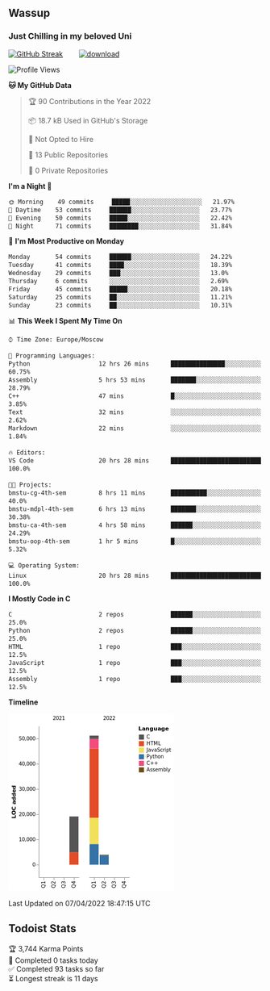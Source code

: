 ## Wassup 
### Just Chilling in my beloved Uni 

<!--
-->

[![GitHub Streak](http://github-readme-streak-stats.herokuapp.com?user=archeoss&theme=shades-of-purple&hide_border=true&date_format=j%20M%5B%20Y%5D)](https://git.io/streak-stats)&nbsp;&nbsp;&nbsp;&nbsp;&nbsp;&nbsp;&nbsp;&nbsp;[![download](https://user-images.githubusercontent.com/68448737/147796309-d8b65b1d-4dde-40d9-b03a-2b42aaa6cd43.jpeg)
](https://bmstu.ru/)

<!--START_SECTION:waka-->
![Profile Views](http://img.shields.io/badge/Profile%20Views-2-blue)

**🐱 My GitHub Data** 

> 🏆 90 Contributions in the Year 2022
 > 
> 📦 18.7 kB Used in GitHub's Storage 
 > 
> 🚫 Not Opted to Hire
 > 
> 📜 13 Public Repositories 
 > 
> 🔑 0 Private Repositories  
 > 
**I'm a Night 🦉** 

```text
🌞 Morning    49 commits     █████░░░░░░░░░░░░░░░░░░░░   21.97% 
🌆 Daytime    53 commits     ██████░░░░░░░░░░░░░░░░░░░   23.77% 
🌃 Evening    50 commits     █████░░░░░░░░░░░░░░░░░░░░   22.42% 
🌙 Night      71 commits     ████████░░░░░░░░░░░░░░░░░   31.84%

```
📅 **I'm Most Productive on Monday** 

```text
Monday       54 commits     ██████░░░░░░░░░░░░░░░░░░░   24.22% 
Tuesday      41 commits     ████░░░░░░░░░░░░░░░░░░░░░   18.39% 
Wednesday    29 commits     ███░░░░░░░░░░░░░░░░░░░░░░   13.0% 
Thursday     6 commits      ░░░░░░░░░░░░░░░░░░░░░░░░░   2.69% 
Friday       45 commits     █████░░░░░░░░░░░░░░░░░░░░   20.18% 
Saturday     25 commits     ██░░░░░░░░░░░░░░░░░░░░░░░   11.21% 
Sunday       23 commits     ██░░░░░░░░░░░░░░░░░░░░░░░   10.31%

```


📊 **This Week I Spent My Time On** 

```text
⌚︎ Time Zone: Europe/Moscow

💬 Programming Languages: 
Python                   12 hrs 26 mins      ███████████████░░░░░░░░░░   60.75% 
Assembly                 5 hrs 53 mins       ███████░░░░░░░░░░░░░░░░░░   28.79% 
C++                      47 mins             █░░░░░░░░░░░░░░░░░░░░░░░░   3.85% 
Text                     32 mins             ░░░░░░░░░░░░░░░░░░░░░░░░░   2.62% 
Markdown                 22 mins             ░░░░░░░░░░░░░░░░░░░░░░░░░   1.84%

🔥 Editors: 
VS Code                  20 hrs 28 mins      █████████████████████████   100.0%

🐱‍💻 Projects: 
bmstu-cg-4th-sem         8 hrs 11 mins       ██████████░░░░░░░░░░░░░░░   40.0% 
bmstu-mdpl-4th-sem       6 hrs 13 mins       ███████░░░░░░░░░░░░░░░░░░   30.38% 
bmstu-ca-4th-sem         4 hrs 58 mins       ██████░░░░░░░░░░░░░░░░░░░   24.29% 
bmstu-oop-4th-sem        1 hr 5 mins         █░░░░░░░░░░░░░░░░░░░░░░░░   5.32%

💻 Operating System: 
Linux                    20 hrs 28 mins      █████████████████████████   100.0%

```

**I Mostly Code in C** 

```text
C                        2 repos             ██████░░░░░░░░░░░░░░░░░░░   25.0% 
Python                   2 repos             ██████░░░░░░░░░░░░░░░░░░░   25.0% 
HTML                     1 repo              ███░░░░░░░░░░░░░░░░░░░░░░   12.5% 
JavaScript               1 repo              ███░░░░░░░░░░░░░░░░░░░░░░   12.5% 
Assembly                 1 repo              ███░░░░░░░░░░░░░░░░░░░░░░   12.5%

```


**Timeline**

![Chart not found](https://raw.githubusercontent.com/archeoss/archeoss/master/charts/bar_graph.png) 


 Last Updated on 07/04/2022 18:47:15 UTC
<!--END_SECTION:waka-->

## Todoist Stats

<!-- TODO-IST:START -->
🏆  3,744 Karma Points           
🌸  Completed 0 tasks today           
✅  Completed 93 tasks so far           
⏳  Longest streak is 11 days
<!-- TODO-IST:END -->
